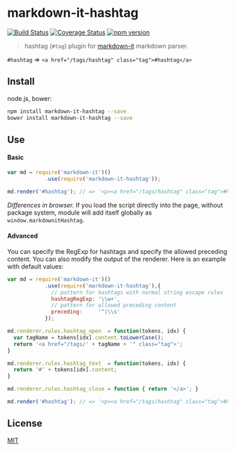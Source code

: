 # markdown-it-hashtag

[![Build Status](https://img.shields.io/travis/svbergerem/markdown-it-hashtag/master.svg?style=flat)](https://travis-ci.org/svbergerem/markdown-it-hashtag)
[![Coverage Status](https://img.shields.io/coveralls/svbergerem/markdown-it-hashtag/master.svg?style=flat)](https://coveralls.io/r/svbergerem/markdown-it-hashtag?branch=master)
[![npm version](https://img.shields.io/npm/v/markdown-it-hashtag.svg?style=flat)](https://npmjs.com/package/markdown-it-hashtag)

> hashtag (`#tag`) plugin for [markdown-it](https://github.com/markdown-it/markdown-it) markdown parser.

`#hashtag` => `<a href="/tags/hashtag" class="tag">#hashtag</a>`

## Install

node.js, bower:

```bash
npm install markdown-it-hashtag --save
bower install markdown-it-hashtag --save
```

## Use

#### Basic

```js
var md = require('markdown-it')()
            .use(require('markdown-it-hashtag'));

md.render('#hashtag'); // => '<p><a href="/tags/hashtag" class="tag">#hashtag</a></p>'
```

_Differences in browser._ If you load the script directly into the page, without
package system, module will add itself globally as `window.markdownitHashtag`.

#### Advanced

You can specify the RegExp for hashtags and specify the allowed preceding content. You can also
modify the output of the renderer. Here is an example with default values:

```js
var md = require('markdown-it')()
            .use(require('markdown-it-hashtag'),{
              // pattern for hashtags with normal string escape rules
              hashtagRegExp: '\\w+',
              // pattern for allowed preceding content
              preceding:     '^|\\s'
            });

md.renderer.rules.hashtag_open  = function(tokens, idx) {
  var tagName = tokens[idx].content.toLowerCase(); 
  return '<a href="/tags/' + tagName + '" class="tag">';
}

md.renderer.rules.hashtag_text  = function(tokens, idx) {
  return '#' + tokens[idx].content;
}

md.renderer.rules.hashtag_close = function { return '</a>'; }

md.render('#hashtag'); // => '<p><a href="/tags/hashtag" class="tag">#hashtag</a></p>'
```

## License

[MIT](https://github.com/svbergerem/markdown-it-hashtag/blob/master/LICENSE)
